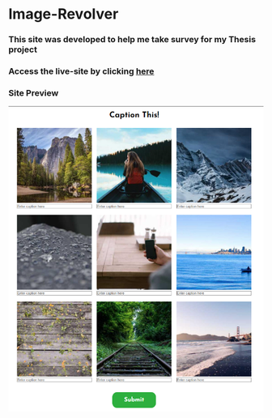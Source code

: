 # Image-Revolver

### This site was developed to help me take survey for my Thesis project

### Access the live-site by clicking [here](#)

### Site Preview
![site-preview](./img/preview.png)
